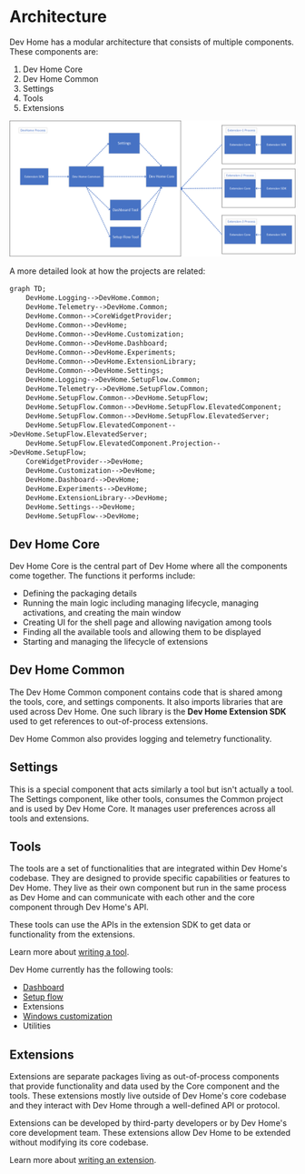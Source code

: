 # Architecture

Dev Home has a modular architecture that consists of multiple components. These components are:

1. Dev Home Core
1. Dev Home Common
1. Settings
1. Tools
1. Extensions

![image info](images/architecture.png)

A more detailed look at how the projects are related:
```mermaid
graph TD;
    DevHome.Logging-->DevHome.Common;
    DevHome.Telemetry-->DevHome.Common;
    DevHome.Common-->CoreWidgetProvider;
    DevHome.Common-->DevHome;
    DevHome.Common-->DevHome.Customization;
    DevHome.Common-->DevHome.Dashboard;
    DevHome.Common-->DevHome.Experiments;
    DevHome.Common-->DevHome.ExtensionLibrary;
    DevHome.Common-->DevHome.Settings;
    DevHome.Logging-->DevHome.SetupFlow.Common;
    DevHome.Telemetry-->DevHome.SetupFlow.Common;
    DevHome.SetupFlow.Common-->DevHome.SetupFlow;
    DevHome.SetupFlow.Common-->DevHome.SetupFlow.ElevatedComponent;
    DevHome.SetupFlow.Common-->DevHome.SetupFlow.ElevatedServer;
    DevHome.SetupFlow.ElevatedComponent-->DevHome.SetupFlow.ElevatedServer;
    DevHome.SetupFlow.ElevatedComponent.Projection-->DevHome.SetupFlow;
    CoreWidgetProvider-->DevHome;
    DevHome.Customization-->DevHome;
    DevHome.Dashboard-->DevHome;
    DevHome.Experiments-->DevHome;
    DevHome.ExtensionLibrary-->DevHome;
    DevHome.Settings-->DevHome;
    DevHome.SetupFlow-->DevHome;
```

## Dev Home Core

Dev Home Core is the central part of Dev Home where all the components come together. The functions it performs include:

- Defining the packaging details
- Running the main logic including managing lifecycle, managing activations, and creating the main window
- Creating UI for the shell page and allowing navigation among tools
- Finding all the available tools and allowing them to be displayed
- Starting and managing the lifecycle of extensions

## Dev Home Common

The Dev Home Common component contains code that is shared among the tools, core, and settings components. It also imports libraries that are used across Dev Home. One such library is the **Dev Home Extension SDK** used to get references to out-of-process extensions.

Dev Home Common also provides logging and telemetry functionality.

## Settings

This is a special component that acts similarly a tool but isn't actually a tool. The Settings component, like other tools, consumes the Common project and is used by Dev Home Core. It manages user preferences across all tools and extensions.

## Tools

The tools are a set of functionalities that are integrated within Dev Home's codebase. They are designed to provide specific capabilities or features to Dev Home. They live as their own component but run in the same process as Dev Home and can communicate with each other and the core component through Dev Home's API.

These tools can use the APIs in the extension SDK to get data or functionality from the extensions.

Learn more about [writing a tool](./tools.md).

Dev Home currently has the following tools:

- [Dashboard](./tools.md#dashboard-tool)
- [Setup flow](./tools.md#setup-flow-tool)
- Extensions
- [Windows customization](../tools/Customization/DevHome.Customization/Customization.md)
- Utilities

## Extensions

Extensions are separate packages living as out-of-process components that provide functionality and data used by the Core component and the tools. These extensions mostly live outside of Dev Home's core codebase and they interact with Dev Home through a well-defined API or protocol.

Extensions can be developed by third-party developers or by Dev Home's core development team. These extensions allow Dev Home to be extended without modifying its core codebase.

Learn more about [writing an extension](./extensions.md).
